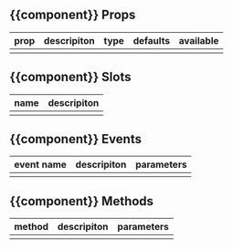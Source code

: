 ## {{component}} Props

| prop         |   descripiton     | type     |  defaults  |   available   |
| ----------- | ------------- | -------- | --------- | ---------------- |
|             |               |           |          |                  |

## {{component}} Slots

|   name  |      descripiton       |
|  ------  |    ---------   |
|          |                |

## {{component}} Events

|   event name   |    descripiton   |  parameters  |
| -------    | --------- |  --------- |
|            |           |            |

## {{component}} Methods

|  method  |   descripiton   |  parameters   |
| ------- | ------  |  ------  |
|         |         |          |
